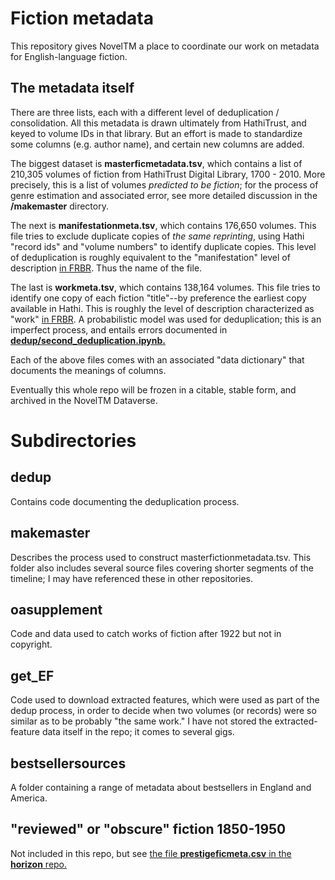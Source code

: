 Fiction metadata
================

This repository gives NovelTM a place to coordinate our work on metadata for English-language fiction.

The metadata itself
--------------------

There are three lists, each with a different level of deduplication / consolidation. All this metadata is drawn ultimately from HathiTrust, and keyed to volume IDs in that library. But an effort is made to standardize some columns (e.g. author name), and certain new columns are added.

The biggest dataset is **masterficmetadata.tsv**, which contains a list of 210,305 volumes of fiction from HathiTrust Digital Library, 1700 - 2010. More precisely, this is a list of volumes *predicted to be fiction*; for the process of genre estimation and associated error, see more detailed discussion in the **/makemaster** directory.

The next is **manifestationmeta.tsv**, which contains 176,650 volumes. This file tries to exclude duplicate copies of *the same reprinting*, using Hathi "record ids" and "volume numbers" to identify duplicate copies. This level of deduplication is roughly equivalent to the "manifestation" level of description [in FRBR](https://en.wikipedia.org/wiki/Functional_Requirements_for_Bibliographic_Records). Thus the name of the file.

The last is **workmeta.tsv**, which contains 138,164 volumes. This file tries to identify one copy of each fiction "title"--by preference the earliest copy available in Hathi. This is roughly the level of description characterized as "work" [in FRBR](https://en.wikipedia.org/wiki/Functional_Requirements_for_Bibliographic_Records). A probabilistic model was used for deduplication; this is an imperfect process, and entails errors documented in [**dedup/second_deduplication.ipynb.**](https://github.com/tedunderwood/noveltmmeta/blob/master/dedup/second_deduplication.ipynb)

Each of the above files comes with an associated "data dictionary" that documents the meanings of columns.

Eventually this whole repo will be frozen in a citable, stable form, and archived in the NovelTM Dataverse.

Subdirectories
==============

dedup
-----

Contains code documenting the deduplication process.

makemaster
----------

Describes the process used to construct masterfictionmetadata.tsv. This folder also includes several source files covering shorter segments of the timeline; I may have referenced these in other repositories.

oasupplement
------------

Code and data used to catch works of fiction after 1922 but not in copyright.

get_EF
------

Code used to download extracted features, which were used as part of the dedup process, in order to decide when two volumes (or records) were so similar as to be probably "the same work." I have not stored the extracted-feature data itself in the repo; it comes to several gigs.

bestsellersources
-----------------

A folder containing a range of metadata about bestsellers in England and America.

"reviewed" or "obscure" fiction 1850-1950
-----------------------------------------

Not included in this repo, but see [the file **prestigeficmeta.csv** in the **horizon** repo.](https://github.com/tedunderwood/horizon/tree/master/chapter3/metadata)
